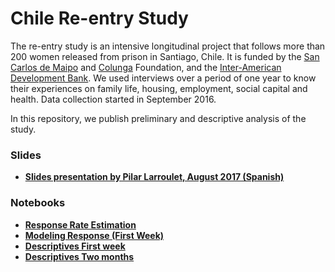 # Chile Re-entry Study

The re-entry study is an intensive longitudinal project that follows more than 200 women released from prison in Santiago, Chile. It is funded by the [San Carlos de Maipo](http://www.fsancarlos.cl/) and [Colunga](https://www.fundacioncolunga.org/) Foundation, and the [Inter-American Development Bank](http://www.iadb.org/). We used interviews over a period of one year to know their experiences on  family life, housing, employment, social capital and health. Data collection started in September 2016.

In this repository, we publish preliminary and descriptive analysis of the study.

### Slides

- **[Slides presentation by Pilar Larroulet, August 2017 (Spanish)](reports/isuc_08_2017.pdf)**

### Notebooks

- **[Response Rate Estimation](reports/reentry_chile_response_rates.ipynb)**
- **[Modeling Response (First Week)](reports/predicting_response_rate.ipynb)**
- **[Descriptives First week](reports/exploring_first_week.ipynb)**
- **[Descriptives Two months](reports/exploring_two_months.ipynb)**
